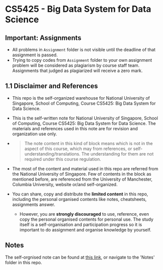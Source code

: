# CS5425 - Big Data System for Data Science

## Important: Assignments
- All problems in `Assignment` folder is not visible until the deadline of that assignment is passed.
- Trying to copy codes from `Assignment` folder to your own assignment problem will be considered as plagiarism by course staff team. Assignments that judged as plagiarized will receive a zero mark.

## 1.1 Disclaimer and References

- This repo is the self-organized warehouse for National University of Singapore, School of Computing, Course CS5425: Big Data System for Data Science.

- This is the self-written note for National University of Singapore, School of Computing, Course CS5425: Big Data System for Data Science. The materials and references used in this note are for revision and organization use only.

- > The note content in this kind of block means which is not in the aspect of this course, which may from references, or self-understanding/translations. The understanding for them are not required under this course regulation.

- The most of the content and material used in this repo are referred from the National University of Singapore. Few of contents in the block as mentioned before, are referenced from the University of Manchester, Columbia University, website or/and self-organized. 

- You can share, copy and distribute the **limited content** in this repo, including the personal organised contents like notes, cheatsheets, assignments answer.
  - However, you are **strongly discouraged** to use, reference, even copy the personal organised contents for personal use. The study itself is a self-organisation and participation progress so it is important to do assignment and organise knowledge by yourself.

## Notes

The self-orgnised note can be found at [this link](https://wiki.wu.engineer/NationalUniversityOfSingapore/CS5425-BigDataSysForDS), or navigate to the 'Notes' folder in this repo.
